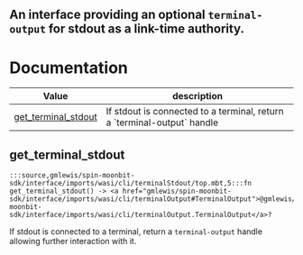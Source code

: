 An interface providing an optional `terminal-output` for stdout as a
link-time authority.
---
# Documentation
|Value|description|
|---|---|
|[get\_terminal\_stdout](#get_terminal_stdout)| If stdout is connected to a terminal, return a \`terminal-output\` handle|

## get\_terminal\_stdout

```moonbit
:::source,gmlewis/spin-moonbit-sdk/interface/imports/wasi/cli/terminalStdout/top.mbt,5:::fn get_terminal_stdout() -> <a href="gmlewis/spin-moonbit-sdk/interface/imports/wasi/cli/terminalOutput#TerminalOutput">@gmlewis/spin-moonbit-sdk/interface/imports/wasi/cli/terminalOutput.TerminalOutput</a>?
```
 If stdout is connected to a terminal, return a `terminal-output` handle
allowing further interaction with it.
